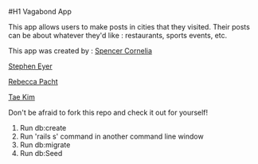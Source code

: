 #H1 Vagabond App

This app allows users to make posts in cities that they visited.  Their posts can be about whatever they'd like : restaurants, sports events, etc.  

This app was created by :
[Spencer Cornelia](https://www.linkedin.com/in/spencercornelia)

[Stephen Eyer](https://www.linkedin.com/profile/view?id=33581706&authType=NAME_SEARCH&authToken=j82B&locale=en_US&trk=tyah&trkInfo=clickedVertical%3Amynetwork%2Cidx%3A1-1-1%2CtarId%3A1434678896581%2Ctas%3Astephen)

[Rebecca Pacht](https://www.linkedin.com/profile/view?id=383033780&authType=NAME_SEARCH&authToken=aIFp&locale=en_US&trk=tyah&trkInfo=clickedVertical%3Amynetwork%2Cidx%3A1-2-2%2CtarId%3A1434678914803%2Ctas%3Arebecca)

[Tae Kim](https://www.linkedin.com/profile/view?id=407947119&authType=NAME_SEARCH&authToken=atWI&locale=en_US&trk=tyah&trkInfo=clickedVertical%3Amynetwork%2Cidx%3A2-1-2%2CtarId%3A1434678932716%2Ctas%3Atae%20)

Don't be afraid to fork this repo and check it out for yourself!

1. Run db:create
2. Run 'rails s' command in another command line window
3. Run db:migrate
4. Run db:Seed


